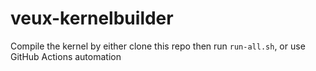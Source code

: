 # veux-kernelbuilder
Compile the kernel by either clone this repo then run ```run-all.sh```, or use GitHub Actions automation
